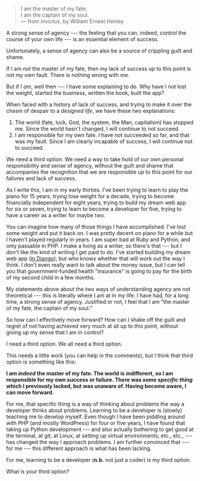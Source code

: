 <!--
.. title: "Success and Self-Determination: You Need a Third Option"
.. slug: third-option-success
.. date: 2016-02-13 07:26:43 UTC-08:00
.. tags:
.. category:
.. link:
.. description:
.. type: text
-->

> I am the master of my fate;  
> I am the captain of my soul.  
> &mdash; from _Invictus_, by William Ernest Henley


A strong sense of agency --- the feeling that you can, indeed, control the course of your own life --- is an essential element of success.

Unfortunately, a sense of agency can also be a source of crippling guilt and shame.

If I am _not_ the master of my fate, then my lack of success up to this point is not my own fault. There is nothing wrong with me.

But if I _am_, well then --- I have some explaining to do. Why have I not lost the weight, started the business, written the book, built the app?

<!-- TEASER_END -->

When faced with a history of lack of success, and trying to make it over the chasm of despair to a _designed life_, we have these two explanations:

1. The world (fate, luck, God, the system, the Man, capitalism) has stopped me. Since the world hasn't changed, I will continue to not succeed.
2. I am responsible for my own fate. I have not succeeded so far, and that was my fault. Since I am clearly incapable of success, I will continue not to succeed.

We need a third option. We need a way to take hold of our own personal responsibility and sense of agency, without the guilt and shame that accompanies the recognition that we are responsible up to this point for our failures and lack of success.

As I write this, I am in my early thirties. I've been trying to learn to play the piano for 15 years, trying lose weight for a decade, trying to become financially independent for eight years, trying to build my dream web app for six or seven, trying to learn to become a developer for five, trying to have a career as a writer for maybe two.

You can imagine how many of those things I have accomplished. I've lost some weight and put it back on. I was pretty decent on piano for a while but I haven't played regularly in years. I am super bad at Ruby and Python, and only passable in PHP. I make a living as a writer, so there's that --- but I don't like the kind of writing I get paid to do. I've started building my dream web app ([in Django](http://hackwrite.com/posts/python-and-django-vs-ruby-and-rails/)), but who knows whether that will work out the way I think. I don't even really want to talk about the money issue, but I can tell you that government-funded health "insurance" is going to pay for the birth of my second child in a few months.

My statements above about the two ways of understanding agency are not theoretical --- this is literally where I am at in my life. I have had, for a long time, a strong sense of agency. Justified or not, I feel that I am <q>the master of my fate, the captain of my soul.</q>

So how can I effectively move forward? How can I shake off the guilt and regret of not having achieved very much at all up to this point, without giving up my sense that I am in control?

I need a third option. We all need a third option.

This needs a little work (you can help in the comments), but I think that third option is something like this:

**I _am indeed_ the master of my fate. The world is indifferent, so I am responsible for my own success or failure. There was _some specific thing_ which I previously lacked, but was unaware of. Having become aware, I can move forward.**

For me, that specific thing is a way of thinking about problems the way a developer thinks about problems. Learning to be a developer is (slowly) teaching me to develop myself. Even though I have been piddling around with PHP (and mostly WordPress) for four or five years, I have found that taking up Python development --- and also actually bothering to get good at the terminal, at git, at Linux, at setting up virtual environments, etc., etc., --- has changed the way I approach problems. I am further convinced that --- for me --- this different approach is what has been lacking.

For me, learning to be a developer (<b>n.b.</b> not just a coder) is my third option.

What is your third option?
